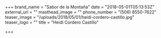 +++
brand_name = "Sabor de la Montaña"
date = "2018-05-01T05:13:53Z"
external_url = ""
masthead_image = ""
phone_number = "(506) 8550-7622"
teaser_image = "/uploads/2018/05/01/heidi-cordero-castillo.jpg"
teaser_logo = ""
title = "Heidi Cordero Castillo"

+++
